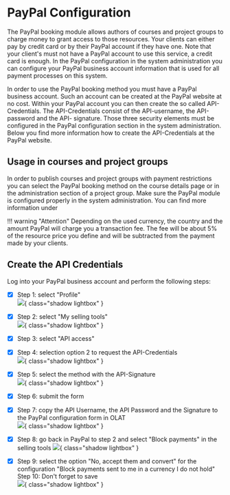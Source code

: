 # PayPal Configuration

The PayPal booking module allows authors of courses and project groups to
charge money to grant access to those resources. Your clients can either pay
by credit card or by their PayPal account if they have one. Note that your
client's must not have a PayPal account to use this service, a credit card is
enough. In the PayPal configuration in the system administration you can
configure your PayPal business account information that is used for all
payment processes on this system.

In order to use the PayPal booking method you must have a PayPal business
account. Such an account can be created at the PayPal website at no cost.
Within your PayPal account you can then create the so called API-Credentials.
The API-Credentials consist of the API-username, the API-password and the API-
signature. Those three security elements must be configured in the PayPal
configuration section in the system administration. Below you find more
information how to create the API-Credentials at the PayPal website.

## Usage in courses and project groups

In order to publish courses and project groups with payment restrictions you
can select the PayPal booking method on the course details page or in the
administration section of a project group. Make sure the PayPal module is
configured properly in the system administration. You can find more
information under

!!! warning "Attention"
	Depending on the used currency, the country and the amount PayPal will charge
	you a transaction fee. The fee will be about 5% of the resource price you
	define and will be subtracted from the payment made by your clients.


## Create the API Credentials

Log into your PayPal business account and perform the following steps:

- [x] Step 1: select "Profile"  
![](assets/paypalconfig1_en.png){ class="shadow lightbox" }

- [x]  Step 2: select "My selling tools"  
![](assets/paypalconfig23_en.png){ class="shadow lightbox" }  

- [x] Step 3: select "API access"  

- [x] Step 4: selection option 2 to request the API-Credentials  
![](assets/paypalconfig4_en.png){ class="shadow lightbox" }  

- [x] Step 5: select the method with the API-Signature  
![](assets/paypalconfig56_en.png){ class="shadow lightbox" }  

- [x] Step 6: submit the form  

- [x] Step 7: copy the API Username, the API Password and the Signature to the
PayPal configuration form in OLAT  
![](assets/paypalconfig7_en.png){ class="shadow lightbox" }  

- [x] Step 8: go back in PayPal to step 2 and select "Block payments" in the selling
tools 
![](assets/paypalconfig8_en.png){ class="shadow lightbox" }  

- [x] Step 9: select the option "No, accept them and convert" for the configuration
"Block payments sent to me in a currency I do not hold" Step 10: Don't forget
to save  
![](assets/paypalconfig910_en.png){ class="shadow lightbox" }

